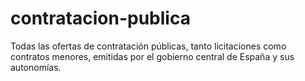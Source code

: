 # contratacion-publica
Todas las ofertas de contratación públicas, tanto licitaciones como contratos menores, emitidas por el gobierno central de España y sus autonomías.
